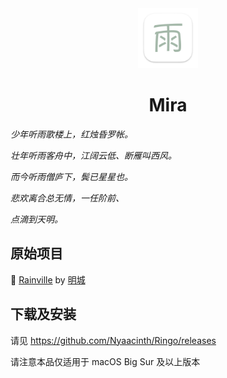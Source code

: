 <div align="center">
    <img width="96" src="./README.res/app-icon.png" />
    <h1>Mira</h1>
</div>

_少年听雨歌楼上，红烛昏罗帐。_

_壮年听雨客舟中，江阔云低、断雁叫西风。_

_而今听雨僧庐下，鬓已星星也。_

_悲欢离合总无情，一任阶前、_

_点滴到天明。_

## 原始项目

🎉 [Rainville](https://github.com/mingcheng/Rainville) by [明城](https://github.com/mingcheng)

## 下载及安装

请见 https://github.com/Nyaacinth/Ringo/releases

请注意本品仅适用于 macOS Big Sur 及以上版本
